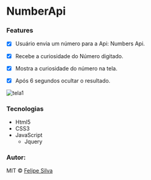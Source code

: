 # NumberApi

### Features
- [x] Usuário envia um número para a Api: Numbers Api.
- [x] Recebe a curiosidade do Número digitado.
- [x] Mostra a curiosidade do número na tela.
- [x] Após 6 segundos ocultar o resultado.


![tela1](https://user-images.githubusercontent.com/84206933/135325513-9f0fb5f3-f150-4da9-9713-897664e8959b.png)


### Tecnologias
- Html5
- CSS3
- JavaScript
  - Jquery


### Autor:
MIT © [Felipe Silva](https://www.linkedin.com/in/feliper-silva/)

